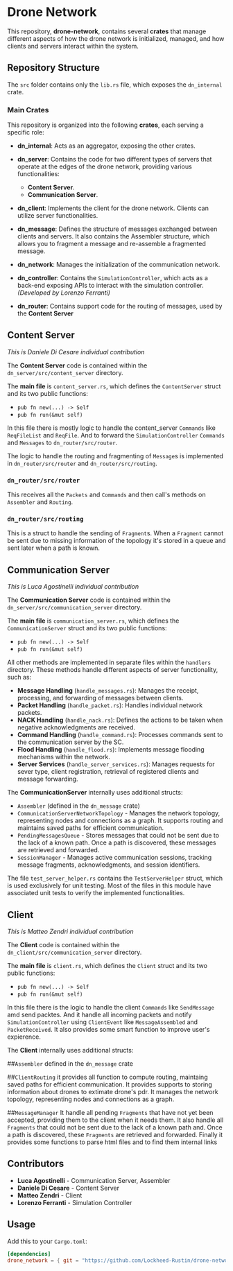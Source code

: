 # Drone Network

This repository, **drone-network**, contains several **crates** that manage different aspects of how the drone network is initialized, 
managed, and how clients and servers interact within the system.

## Repository Structure

The `src` folder contains only the `lib.rs` file, which exposes the `dn_internal` crate.

### Main Crates

This repository is organized into the following **crates**, each serving a specific role:

- **dn_internal**: Acts as an aggregator, exposing the other crates.

- **dn_server**: Contains the code for two different types of servers that operate at the edges of the drone network, providing 
various functionalities:
  - **Content Server**.
  - **Communication Server**.

- **dn_client**: Implements the client for the drone network. Clients can utilize server functionalities.

- **dn_message**: Defines the structure of messages exchanged between clients and servers. It also contains the Assembler structure, 
which allows you to fragment a message and re-assemble a fragmented message.

- **dn_network**: Manages the initialization of the communication network.

- **dn_controller**: Contains the `SimulationController`, which acts as a back-end exposing APIs to interact with the simulation 
controller. *(Developed by Lorenzo Ferranti)*

- **dn_router**: Contains support code for the routing of messages, used by the **Content Server**

## Content Server

*This is Daniele Di Cesare individual contribution*

The **Content Server** code is contained within the `dn_server/src/content_server` directory.

The **main file** is `content_server.rs`, which defines the `ContentServer` struct and its two public functions:

- `pub fn new(...) -> Self`
- `pub fn run(&mut self)`

In this file there is mostly logic to handle the content_server `Commands` like `ReqFileList` and `ReqFile`.
And to forward the `SimulationController` `Commands` and `Messages` to `dn_router/src/router`.

The logic to handle the routing and fragmenting of `Message`s is implemented in `dn_router/src/router` and `dn_router/src/routing`.

### `dn_router/src/router`

This receives all the `Packets` and `Commands` and then call's methods on `Assembler` and `Routing`.

### `dn_router/src/routing`

This is a struct to handle the sending of `Fragment`s. When a `Fragment` cannot be sent due to missing information of the topology
it's stored in a queue and sent later when a path is known.

## Communication Server

*This is Luca Agostinelli individual contribution*

The **Communication Server** code is contained within the `dn_server/src/communication_server` directory.

The **main file** is `communication_server.rs`, which defines the `CommunicationServer` struct and its two public functions:

- `pub fn new(...) -> Self`
- `pub fn run(&mut self)`

All other methods are implemented in separate files within the `handlers` directory. These methods handle different aspects of server functionality, such as:
- **Message Handling** (`handle_messages.rs`): Manages the receipt, processing, and forwarding of messages between clients.
- **Packet Handling** (`handle_packet.rs`): Handles individual network packets.
- **NACK Handling** (`handle_nack.rs`): Defines the actions to be taken when negative acknowledgments are received.
- **Command Handling** (`handle_command.rs`): Processes commands sent to the communication server by the SC.
- **Flood Handling** (`handle_flood.rs`): Implements message flooding mechanisms within the network.
- **Server Services** (`handle_server_services.rs`): Manages requests for sever type, client registration, retrieval 
of registered clients and message forwarding.

The **CommunicationServer** internally uses additional structs:
- `Assembler` (defined in the `dn_message` crate)
- `CommunicationServerNetworkTopology` - Manages the network topology, representing nodes and connections as a graph. 
It supports routing and maintains saved paths for efficient communication.
- `PendingMessagesQueue` - Stores messages that could not be sent due to the lack of a known path. Once a path is discovered, 
these messages are retrieved and forwarded.
- `SessionManager` - Manages active communication sessions, tracking message fragments, acknowledgments, and session identifiers.

The file `test_server_helper.rs` contains the `TestServerHelper` struct, which is used exclusively for unit testing. 
Most of the files in this module have associated unit tests to verify the implemented functionalities.

## Client

*This is Matteo Zendri individual contribution*

The **Client** code is contained within the `dn_client/src/communication_server` directory.

The **main file** is `client.rs`, which defines the `Client` struct and its two public functions:

- `pub fn new(...) -> Self`
- `pub fn run(&mut self)`

In this file there is the logic to handle the client `Commands` like `SendMessage` amd send packtes.
And it handle all incoming packets and notify `SimulationController` using `ClientEvent` like `MessageAssembled` and `PacketReceived`.
It also provides some smart function to improve user's expierence.

The **Client** internally uses additional structs:

##`Assembler`
defined in the `dn_message` crate

##`ClientRouting`
it provides all function to compute routing, maintaing saved paths for efficient communication.
It provides supports to storing information about drones to extimate drone's pdr.
It manages the network topology, representing nodes and connections as a graph.

##`MessageManager`
It handle all pending `Fragments` that have not yet been accepted, providing them to the client when it needs them.
It also handle all `Fragments` that could not be sent due to the lack of a known path and. Once a path is discovered, 
these `Fragments` are retrieved and forwarded.
Finally it provides some functions to parse html files and to find them internal links 

## Contributors
- **Luca Agostinelli** - Communication Server, Assembler
- **Daniele Di Cesare** - Content Server
- **Matteo Zendri** - Client
- **Lorenzo Ferranti** - Simulation Controller

## Usage

Add this to your `Cargo.toml`:
```toml
[dependencies]
drone_network = { git = "https://github.com/Lockheed-Rustin/drone-network.git" }
```
